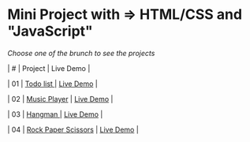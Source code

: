 # Mini Project with => HTML/CSS and "JavaScript"

_Choose one of the brunch to see the projects_

| # | Project | Live Demo |

<!-- | :-: | ------------------------------------------------------------------------------------------------------------------------- | --------------------------------------------------------------------------------- | -->

| 01 | [ Todo list ](https://github.com/reza-talebii/vanilla--javascript/tree/TodoList) | [Live Demo](-) |

| 02 | [Music Player](https://github.com/reza-talebii/vanilla--javascript/tree/Music-player) | [Live Demo](-) |

| 03 | [ Hangman ](https://github.com/reza-talebii/guess-word) | [Live Demo](-) |

| 04 | [Rock Paper Scissors](https://github.com/reza-talebii/vanilla--javascript/tree/Rock-Paper-Scissors) | [Live Demo](-) |

<!-- | 05 | [ Weather App](https://github.com/reza-talebii/vanilla--javascript/tree/Tab-project) | [Live Demo](-) | -->
<!-- | 06 | [ Tic Tac Toe](https://github.com/reza-talebii/vanilla--javascript/tree/Tab-project) | [Live Demo](-) | -->
<!-- | 07 | [Recipe App](https://github.com/reza-talebii/vanilla--javascript/tree/Tab-project) | [Live Demo](-) | -->
